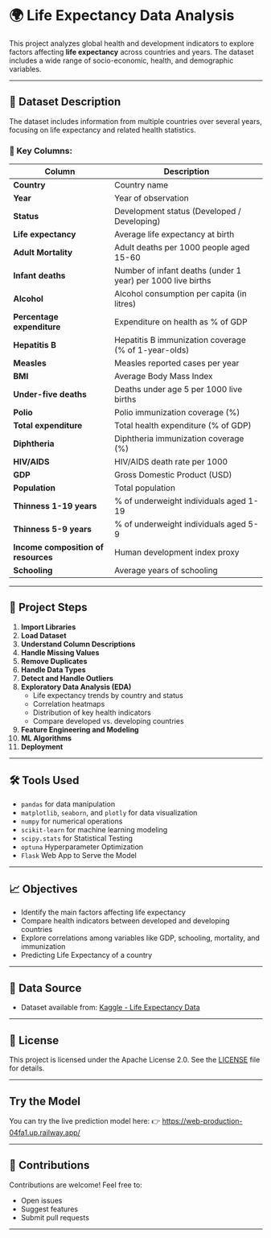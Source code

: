 # 🌍 Life Expectancy Data Analysis

This project analyzes global health and development indicators to explore factors affecting **life expectancy** across countries and years. The dataset includes a wide range of socio-economic, health, and demographic variables.

---

## 📁 Dataset Description

The dataset includes information from multiple countries over several years, focusing on life expectancy and related health statistics.

### 🔑 Key Columns:

| Column | Description |
|--------|-------------|
| **Country** | Country name |
| **Year** | Year of observation |
| **Status** | Development status (Developed / Developing) |
| **Life expectancy** | Average life expectancy at birth |
| **Adult Mortality** | Adult deaths per 1000 people aged 15-60 |
| **Infant deaths** | Number of infant deaths (under 1 year) per 1000 live births |
| **Alcohol** | Alcohol consumption per capita (in litres) |
| **Percentage expenditure** | Expenditure on health as % of GDP |
| **Hepatitis B** | Hepatitis B immunization coverage (% of 1-year-olds) |
| **Measles** | Measles reported cases per year |
| **BMI** | Average Body Mass Index |
| **Under-five deaths** | Deaths under age 5 per 1000 live births |
| **Polio** | Polio immunization coverage (%) |
| **Total expenditure** | Total health expenditure (% of GDP) |
| **Diphtheria** | Diphtheria immunization coverage (%) |
| **HIV/AIDS** | HIV/AIDS death rate per 1000 |
| **GDP** | Gross Domestic Product (USD) |
| **Population** | Total population |
| **Thinness 1-19 years** | % of underweight individuals aged 1-19 |
| **Thinness 5-9 years** | % of underweight individuals aged 5-9 |
| **Income composition of resources** | Human development index proxy |
| **Schooling** | Average years of schooling |

---

## 🧪 Project Steps

1. **Import Libraries**
2. **Load Dataset**
3. **Understand Column Descriptions**
4. **Handle Missing Values**
5. **Remove Duplicates**
6. **Handle Data Types**
7. **Detect and Handle Outliers**
8. **Exploratory Data Analysis (EDA)**
   - Life expectancy trends by country and status
   - Correlation heatmaps
   - Distribution of key health indicators
   - Compare developed vs. developing countries
9. **Feature Engineering and Modeling**
10. **ML Algorithms**
11. **Deployment**

---

## 🛠 Tools Used

- `pandas` for data manipulation
- `matplotlib`, `seaborn`, and `plotly` for data visualization
- `numpy` for numerical operations
- `scikit-learn` for machine learning modeling
- `scipy.stats` for Statistical Testing
- `optuna` Hyperparameter Optimization
- `Flask` Web App to Serve the Model

---

## 📈 Objectives

- Identify the main factors affecting life expectancy
- Compare health indicators between developed and developing countries
- Explore correlations among variables like GDP, schooling, mortality, and immunization
- Predicting Life Expectancy of a country

---

## 📁 Data Source

- Dataset available from: [Kaggle - Life Expectancy Data](https://www.kaggle.com/datasets/kumarajarshi/life-expectancy-who)

---

## 📄 License

This project is licensed under the Apache License 2.0. See the [LICENSE](LICENSE) file for details.

---
## Try the Model
You can try the live prediction model here:
👉 https://web-production-04fa1.up.railway.app/

---

## 🙌 Contributions

Contributions are welcome! Feel free to:
- Open issues
- Suggest features
- Submit pull requests

---
